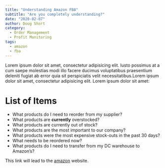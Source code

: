 ```yaml
---
title: "Understanding Amazon FBA"
subtitle: "Are you completely understanding?"
date: "2020-02-07"
author: Doug Short
category:
  - Order Management
  - Profit Monitoring
tags:
  - amazon
  - fba
---
```


Lorem ipsum dolor sit amet, consectetur adipisicing elit. Iusto possimus at a cum saepe molestias modi illo facere ducimus voluptatibus praesentium deleniti fugiat ab error quia sit perspiciatis velit necessitatibus.Lorem ipsum dolor sit amet, consectetur adipisicing elit. Lorem ipsum dolor sit amet:

# List of Items
* What products do I need to reorder from my supplier?
* What products are **currently** overstocked?
* What products are currently out of stock?
* What products are the most important to our company?
* What products were the most expensive stock-outs in the past 30 days?
* What needs to be reordered now?
* What products do I need to transfer from my DC warehouse to Amazon’s?


This link will lead to the [amazon](http://amazon.com/ "Amazon") website.
